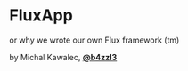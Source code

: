 
# FluxApp

or why we wrote our own Flux framework (tm)

by Michal Kawalec, [__@b4zzl3__](https://twitter.com/b4zzl3)

